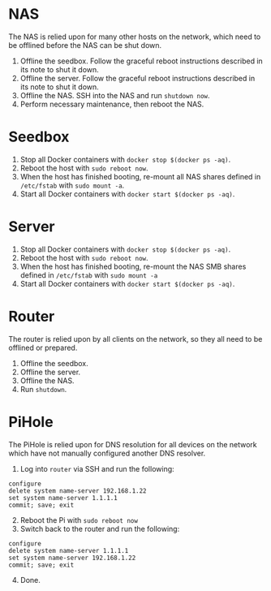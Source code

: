 # NAS
The NAS is relied upon for many other hosts on the network, which need to be offlined before the NAS can be shut down.
1. Offline the seedbox. Follow the graceful reboot instructions described in its note to shut it down.
2. Offline the server. Follow the graceful reboot instructions described in its note to shut it down.
3. Offline the NAS. SSH into the NAS and run `shutdown now`.
4. Perform necessary maintenance, then reboot the NAS.

# Seedbox
1. Stop all Docker containers with `docker stop $(docker ps -aq)`.
2. Reboot the host with `sudo reboot now`.
3. When the host has finished booting, re-mount all NAS shares defined in `/etc/fstab` with `sudo mount -a`.
4. Start all Docker containers with `docker start $(docker ps -aq)`.

# Server
1. Stop all Docker containers with `docker stop $(docker ps -aq)`.
2. Reboot the host with `sudo reboot now`.
3. When the host has finished booting, re-mount the NAS SMB shares defined in `/etc/fstab` with `sudo mount -a`
4. Start all Docker containers with `docker start $(docker ps -aq)`.

# Router
The router is relied upon by all clients on the network, so they all need to be offlined or prepared.
1. Offline the seedbox.
2. Offline the server.
3. Offline the NAS.
4. Run `shutdown`.

# PiHole
The PiHole is relied upon for DNS resolution for all devices on the network which have not manually configured another DNS resolver.
1. Log into `router` via SSH and run the following:
```
configure
delete system name-server 192.168.1.22
set system name-server 1.1.1.1
commit; save; exit
```
2. Reboot the Pi with `sudo reboot now`
3. Switch back to the router and run the following:
```
configure 
delete system name-server 1.1.1.1
set system name-server 192.168.1.22
commit; save; exit
```
4. Done.